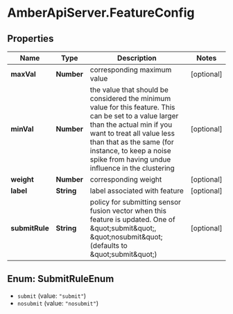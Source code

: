 # AmberApiServer.FeatureConfig

## Properties
Name | Type | Description | Notes
------------ | ------------- | ------------- | -------------
**maxVal** | **Number** | corresponding maximum value | [optional] 
**minVal** | **Number** | the value that should be considered the minimum value for this feature. This can be set to a value larger than the actual min if you want to treat all value less than that as the same (for instance, to keep a noise spike from having undue influence in the clustering | [optional] 
**weight** | **Number** | corresponding weight | [optional] 
**label** | **String** | label associated with feature | [optional] 
**submitRule** | **String** | policy for submitting sensor fusion vector when this feature is updated. One of \&quot;submit\&quot;, \&quot;nosubmit\&quot; (defaults to \&quot;submit\&quot;) | [optional] 

<a name="SubmitRuleEnum"></a>
## Enum: SubmitRuleEnum

* `submit` (value: `"submit"`)
* `nosubmit` (value: `"nosubmit"`)


